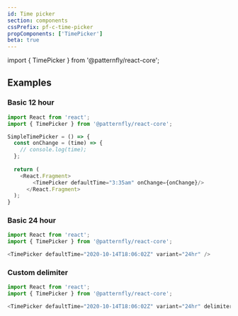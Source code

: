 ```yaml
---
id: Time picker
section: components
cssPrefix: pf-c-time-picker
propComponents: ['TimePicker']
beta: true
---
```


import { TimePicker } from '@patternfly/react-core';

## Examples
### Basic 12 hour
```js
import React from 'react';
import { TimePicker } from '@patternfly/react-core';

SimpleTimePicker = () => {
  const onChange = (time) => {
    // console.log(time);
  };
  
  return (
    <React.Fragment>
        <TimePicker defaultTime="3:35am" onChange={onChange}/>
      </React.Fragment>
  );
}
```

### Basic 24 hour
```js
import React from 'react';
import { TimePicker } from '@patternfly/react-core';

<TimePicker defaultTime="2020-10-14T18:06:02Z" variant="24hr" />

```
### Custom delimiter
```js
import React from 'react';
import { TimePicker } from '@patternfly/react-core';

<TimePicker defaultTime="2020-10-14T18:06:02Z" variant="24hr" delimiter="h"/>

```
